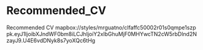 # Recommended_CV
 Recommended CV
mapbox://styles/mrguatno/clfaffc50002r01s0qmpe1szp
<br>pk.eyJ1IjoibXJndWF0bm8iLCJhIjoiY2xlbGhuMjF0MHYwcTN2cW5rbDlnd2NzayJ9.U4E6vdDNyk8s7yoXQc6tHg</br>
